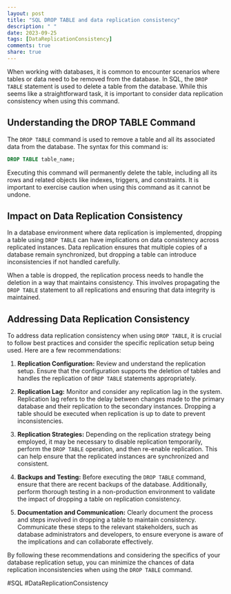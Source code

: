 ```yaml
---
layout: post
title: "SQL DROP TABLE and data replication consistency"
description: " "
date: 2023-09-25
tags: [DataReplicationConsistency]
comments: true
share: true
---
```


When working with databases, it is common to encounter scenarios where tables or data need to be removed from the database. In SQL, the `DROP TABLE` statement is used to delete a table from the database. While this seems like a straightforward task, it is important to consider data replication consistency when using this command.

## Understanding the DROP TABLE Command

The `DROP TABLE` command is used to remove a table and all its associated data from the database. The syntax for this command is:

```sql
DROP TABLE table_name;
```

Executing this command will permanently delete the table, including all its rows and related objects like indexes, triggers, and constraints. It is important to exercise caution when using this command as it cannot be undone.

## Impact on Data Replication Consistency

In a database environment where data replication is implemented, dropping a table using `DROP TABLE` can have implications on data consistency across replicated instances. Data replication ensures that multiple copies of a database remain synchronized, but dropping a table can introduce inconsistencies if not handled carefully.

When a table is dropped, the replication process needs to handle the deletion in a way that maintains consistency. This involves propagating the `DROP TABLE` statement to all replications and ensuring that data integrity is maintained.

## Addressing Data Replication Consistency

To address data replication consistency when using `DROP TABLE`, it is crucial to follow best practices and consider the specific replication setup being used. Here are a few recommendations:

1. **Replication Configuration:** Review and understand the replication setup. Ensure that the configuration supports the deletion of tables and handles the replication of `DROP TABLE` statements appropriately.

2. **Replication Lag:** Monitor and consider any replication lag in the system. Replication lag refers to the delay between changes made to the primary database and their replication to the secondary instances. Dropping a table should be executed when replication is up to date to prevent inconsistencies.

3. **Replication Strategies:** Depending on the replication strategy being employed, it may be necessary to disable replication temporarily, perform the `DROP TABLE` operation, and then re-enable replication. This can help ensure that the replicated instances are synchronized and consistent.

4. **Backups and Testing:** Before executing the `DROP TABLE` command, ensure that there are recent backups of the database. Additionally, perform thorough testing in a non-production environment to validate the impact of dropping a table on replication consistency.

5. **Documentation and Communication:** Clearly document the process and steps involved in dropping a table to maintain consistency. Communicate these steps to the relevant stakeholders, such as database administrators and developers, to ensure everyone is aware of the implications and can collaborate effectively.

By following these recommendations and considering the specifics of your database replication setup, you can minimize the chances of data replication inconsistencies when using the `DROP TABLE` command.

#SQL #DataReplicationConsistency